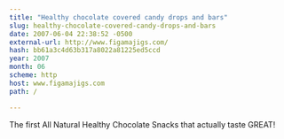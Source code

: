 ```yaml
---
title: "Healthy chocolate covered candy drops and bars"
slug: healthy-chocolate-covered-candy-drops-and-bars
date: 2007-06-04 22:38:52 -0500
external-url: http://www.figamajigs.com/
hash: bb61a3c4d63b317a8022a81225ed5ccd
year: 2007
month: 06
scheme: http
host: www.figamajigs.com
path: /

---
```


The first All Natural Healthy Chocolate Snacks that actually taste GREAT!
